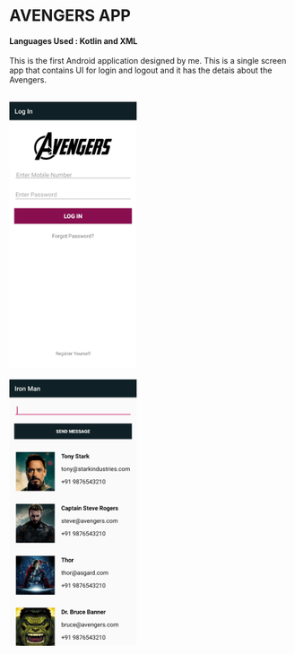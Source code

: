 <html>
<body>
<h1>AVENGERS APP</h1>
<h4>Languages Used : Kotlin and XML</h4>
<p>This is the first Android application designed by me. This is a single screen app that contains UI for login and logout and it has the detais about the Avengers.</p><br>
    <div class="row">
  <div class="column">
    <img src="app\src\main\res\drawable\App 1.jpg" alt="Screen_1" style="width:45%">
  </div>
  <br>
  <div class="column">
    <img src="app\src\main\res\drawable\App 2.jpg" alt="Screen_2" style="width:45%">
  </div>
</div>
  </body>
</html>
